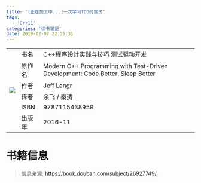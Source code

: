 ```yaml
---
title: '[正在施工中...]一次学习TDD的尝试'
tags:
  - 'C++11'
categories: '读书笔记'
date: 2019-02-07 22:55:31
---
```

<html>
<table>
<tr>
    <td rowspan="7">
      <img src='https://img3.doubanio.com/view/subject/l/public/s29193850.jpg'>
    </td>
</tr>
<tr>
    <td>书名</td>
    <td>C++程序设计实践与技巧 测试驱动开发</td>
</tr>
<tr>
    <td>原作名</td>
    <td>Modern C++ Programming with Test-Driven Development: Code Better, Sleep Better</td>
</tr>
<tr>
    <td>作者</td>
    <td>Jeff Langr</td>
</tr>
<tr>
    <td>译者</td>
    <td>余飞 / 秦涛 </td>
</tr>
<tr>
    <td>ISBN</td>
    <td>9787115438959</td>
</tr>
<tr>
    <td>出版年</td>
    <td>2016-11</td>
</tr>
</table>
</html>

# 书籍信息

> 信息来源: https://book.douban.com/subject/26927749/


